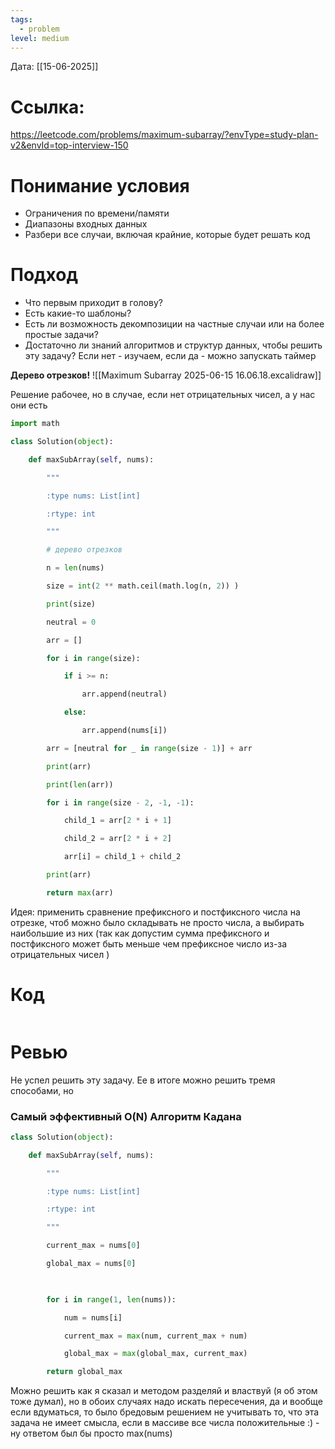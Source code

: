 ```yaml
---
tags:
  - problem
level: medium
---
```

Дата: [[15-06-2025]]

# Ссылка: 
https://leetcode.com/problems/maximum-subarray/?envType=study-plan-v2&envId=top-interview-150

# Понимание условия
 - Ограничения по времени/памяти
 - Диапазоны входных данных
 - Разбери все случаи, включая крайние, которые будет решать код

# Подход
- Что первым приходит в голову?
- Есть какие-то шаблоны?
- Есть ли возможность декомпозиции на частные случаи или на более простые задачи?
- Достаточно ли знаний алгоритмов и структур данных, чтобы решить эту задачу? Если нет - изучаем, если да - можно запускать таймер

**Дерево отрезков!**
![[Maximum Subarray 2025-06-15 16.06.18.excalidraw]]

Решение рабочее, но в случае, если нет отрицательных чисел, а у нас они есть
```python
import math

class Solution(object):

    def maxSubArray(self, nums):

        """

        :type nums: List[int]

        :rtype: int

        """

        # дерево отрезков

        n = len(nums)

        size = int(2 ** math.ceil(math.log(n, 2)) )

        print(size)

        neutral = 0

        arr = []

        for i in range(size):

            if i >= n:

                arr.append(neutral)

            else:

                arr.append(nums[i])

        arr = [neutral for _ in range(size - 1)] + arr

        print(arr)

        print(len(arr))

        for i in range(size - 2, -1, -1):        

            child_1 = arr[2 * i + 1]

            child_2 = arr[2 * i + 2]

            arr[i] = child_1 + child_2

        print(arr)

        return max(arr)
```

Идея: применить сравнение префиксного и постфиксного числа на отрезке, чтоб можно было складывать не просто числа, а выбирать наибольшие из них (так как допустим сумма префиксного и постфиксного может быть меньше чем префиксное число из-за отрицательных чисел )
# Код

```python

```
# Ревью
Не успел решить эту задачу. Ее в итоге можно решить тремя способами, но 
### Самый эффективный O(N) Алгоритм Кадана
```python
class Solution(object):    

    def maxSubArray(self, nums):

        """

        :type nums: List[int]

        :rtype: int

        """

        current_max = nums[0]    

        global_max = nums[0]

  

        for i in range(1, len(nums)):

            num = nums[i]

            current_max = max(num, current_max + num)

            global_max = max(global_max, current_max)

        return global_max
```


Можно решить как я сказал и методом разделяй и властвуй (я об этом тоже думал), но в обоих случаях надо искать пересечения, да и вообще если вдуматься, то было бредовым решением не учитывать то, что эта задача не имеет смысла, если в массиве все числа положительные :) - ну ответом был бы просто max(nums)